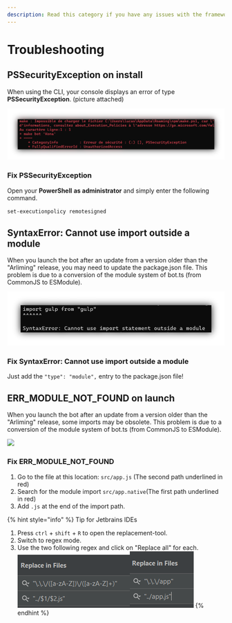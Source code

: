 ```yaml
---
description: Read this category if you have any issues with the framework or the CLI.
---
```


# Troubleshooting

## PSSecurityException on install

When using the CLI, your console displays an error of type **PSSecurityException**. (picture attached)

![](.gitbook/assets/troubleshooting.png)

### Fix PSSecurityException

Open your **PowerShell** **as administrator** and simply enter the following command.

```bash
set-executionpolicy remotesigned
```

## SyntaxError: Cannot use import outside a module

When you launch the bot after an update from a version older than the "Arliming" release, you may need to update the package.json file. This problem is due to a conversion of the module system of bot.ts (from CommonJS to ESModule).

![](.gitbook/assets/typemodule.png)

### Fix SyntaxError: Cannot use import outside a module

Just add the `"type": "module",` entry to the package.json file!

## ERR\_MODULE\_NOT\_FOUND on launch

When you launch the bot after an update from a version older than the "Arliming" release, some imports may be obsolete. This problem is due to a conversion of the module system of bot.ts (from CommonJS to ESModule).

![](.gitbook/assets/err\_module\_not\_found.png)

### Fix ERR\_MODULE\_NOT\_FOUND

1. Go to the file at this location: `src/app.js` (The second path underlined in red)
2. Search for the module import `src/app.native`(The first path underlined in red)
3. Add `.js` at the end of the import path.

{% hint style="info" %}
Tip for Jetbrains IDEs

1. Press `ctrl` + `shift` + `R` to open the replacement-tool.
2. Switch to regex mode.
3. Use the two following regex and click on "Replace all" for each.<img src=".gitbook/assets/image (2) (1) (2).png" alt="Set 1: Replace all basic imports" data-size="original"><img src=".gitbook/assets/image (1).png" alt="Set 2: Replace all app.js imports" data-size="original">
{% endhint %}
